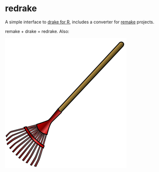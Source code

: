
<!-- README.md is generated from README.Rmd. Please edit that file -->
redrake
=======

A simple interface to [drake for R](https://ropensci.github.io/drake/), includes a converter for [remake](https://github.com/richfitz/remake) projects.

remake + drake = redrake. Also:

![red rake](images/rake.png)

<!-- Image source: https://www.wpclipart.com/tools/lawn_garden/rake/rake.png.html -->

